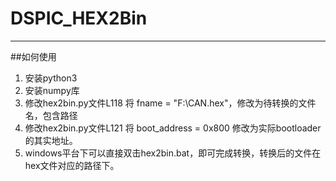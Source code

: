 # DSPIC_HEX2Bin

----------
##如何使用

1. 安装python3
2. 安装numpy库
3. 修改hex2bin.py文件L118 
	将 fname = "F:\\CAN.hex"，修改为待转换的文件名，包含路径
4. 修改hex2bin.py文件L121
	将 boot_address = 0x800 修改为实际bootloader的其实地址。
5. windows平台下可以直接双击hex2bin.bat，即可完成转换，转换后的文件在hex文件对应的路径下。
